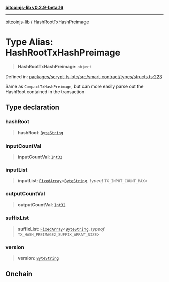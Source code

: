 [**bitcoinjs-lib v0.2.9-beta.16**](../README.md)

***

[bitcoinjs-lib](../README.md) / HashRootTxHashPreimage

# Type Alias: HashRootTxHashPreimage

> **HashRootTxHashPreimage**: `object`

Defined in: [packages/scrypt-ts-btc/src/smart-contract/types/structs.ts:223](https://github.com/sCrypt-Inc/scrypt-btc-mono/blob/7d2760b2d3565565fcb011792878d3764e0701be/packages/scrypt-ts-btc/src/smart-contract/types/structs.ts#L223)

Same as `CompactTxHashPreimage`, but can more easily parse out the HashRoot contained in the transaction

## Type declaration

### hashRoot

> **hashRoot**: [`ByteString`](ByteString.md)

### inputCountVal

> **inputCountVal**: [`Int32`](Int32.md)

### inputList

> **inputList**: [`FixedArray`](FixedArray.md)\<[`ByteString`](ByteString.md), *typeof* `TX_INPUT_COUNT_MAX`\>

### outputCountVal

> **outputCountVal**: [`Int32`](Int32.md)

### suffixList

> **suffixList**: [`FixedArray`](FixedArray.md)\<[`ByteString`](ByteString.md), *typeof* `TX_HASH_PREIMAGE2_SUFFIX_ARRAY_SIZE`\>

### version

> **version**: [`ByteString`](ByteString.md)

## Onchain

